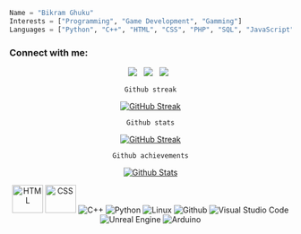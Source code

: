

```python
Name = "Bikram Ghuku"
Interests = ["Programming", "Game Development", "Gamming"]
Languages = ["Python", "C++", "HTML", "CSS", "PHP", "SQL", "JavaScript"]
```
### Connect with me:
<div align=center>

<a href="https://twitter.com/BikramGhuku" alt="@BikramGhuku twitter"><img src="https://img.icons8.com/color/48/000000/twitter--v1.png" ></a> &nbsp;
<a href="https://www.linkedin.com/in/bikram-ghuku-32b952170/" alt="Bikram Ghuku | LinkedIn"><img src="https://img.icons8.com/fluent/48/000000/linkedin.png" ></a> &nbsp;
<a href="https://www.instagram.com/bikramghuku05/" alt="bikramghuku05 | Instagram"><img src="https://img.icons8.com/fluent/48/000000/instagram-new.png" ></a> &nbsp;
</div>
<div align=center>
 
  ```Github streak```
  
[![GitHub Streak](http://github-readme-streak-stats.herokuapp.com?user=Bikram-ghuku&theme=tokyonight&date_format=M%20j%5B%2C%20Y%5D&no-bg=true)](https://git.io/streak-stats)

  ```Github stats```

[![GitHub Streak](https://streak-stats.demolab.com?user=bikram-ghuku&theme=tokyonight&hide_border=true)](https://git.io/streak-stats)

```Github achievements```
  
  
[![Github Stats](https://github-profile-trophy.vercel.app/?username=bikram-ghuku&theme=tokyonight&columns=9&no-bg=true)](https://github.com/Bikram-ghuku)
</div>

<div align=center>
  <img src="https://raw.githubusercontent.com/github/explore/80688e429a7d4ef2fca1e82350fe8e3517d3494d/topics/html/html.png" title="HTML" height=50 width=55>
  <img src="https://raw.githubusercontent.com/github/explore/80688e429a7d4ef2fca1e82350fe8e3517d3494d/topics/css/css.png" title="CSS" height=50 width=55>
  <img src="https://img.icons8.com/color/48/000000/c-plus-plus-logo.png" title="C++" >
  <img src="https://img.icons8.com/color/48/000000/python.png" title="Python" >
  <img src="https://img.icons8.com/color/48/000000/linux.png" title="Linux" >
  <img src="https://img.icons8.com/color/48/000000/github--v1.png" title="Github" >
  <img src="https://img.icons8.com/color/48/000000/visual-studio-code-2019.png" title="Visual Studio Code" >
  <img src="https://img.icons8.com/color/50/000000/unreal-engine.png" title="Unreal Engine">
  <img src="https://img.icons8.com/color/48/000000/arduino.png" title="Arduino">
</div>
